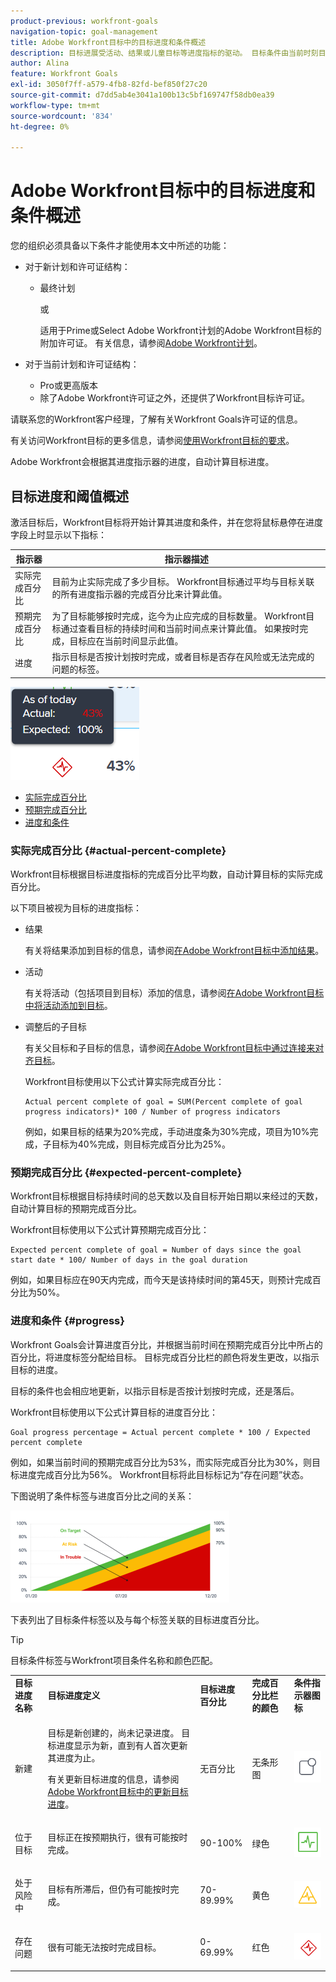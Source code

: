 ```yaml
---
product-previous: workfront-goals
navigation-topic: goal-management
title: Adobe Workfront目标中的目标进度和条件概述
description: 目标进展受活动、结果或儿童目标等进度指标的驱动。 目标条件由当前时刻目标的进度确定。
author: Alina
feature: Workfront Goals
exl-id: 3050f7ff-a579-4fb8-82fd-bef850f27c20
source-git-commit: d7dd5ab4e3041a100b13c5bf169747f58db0ea39
workflow-type: tm+mt
source-wordcount: '834'
ht-degree: 0%

---
```


# Adobe Workfront目标中的目标进度和条件概述

您的组织必须具备以下条件才能使用本文中所述的功能：

* 对于新计划和许可证结构：

   * 最终计划

     或

     适用于Prime或Select Adobe Workfront计划的Adobe Workfront目标的附加许可证。 有关信息，请参阅[Adobe Workfront计划](https://www.workfront.com/plans)。

* 对于当前计划和许可证结构：

   * Pro或更高版本
   * 除了Adobe Workfront许可证之外，还提供了Workfront目标许可证。

请联系您的Workfront客户经理，了解有关Workfront Goals许可证的信息。

有关访问Workfront目标的更多信息，请参阅[使用Workfront目标的要求](../../workfront-goals/goal-management/access-needed-for-wf-goals.md)。

Adobe Workfront会根据其进度指示器的进度，自动计算目标进度。

## 目标进度和阈值概述

激活目标后，Workfront目标将开始计算其进度和条件，并在您将鼠标悬停在进度字段上时显示以下指标：

| 指示器 | 指示器描述 |
|---|---|
| 实际完成百分比 | 目前为止实际完成了多少目标。 Workfront目标通过平均与目标关联的所有进度指示器的完成百分比来计算此值。 |
| 预期完成百分比 | 为了目标能够按时完成，迄今为止应完成的目标数量。 Workfront目标通过查看目标的持续时间和当前时间点来计算此值。 如果按时完成，目标应在当前时间显示此值。 |
| 进度 | 指示目标是否按计划按时完成，或者目标是否存在风险或无法完成的问题的标签。 |

![](assets/in-trouble-goal-progress-expanded.png)

<!--drafted for the redesign: replace the screen shot above with the redesigned one which is white, not black-->

* [实际完成百分比](#actual-percent-complete)
* [预期完成百分比](#expected-percent-complete)
* [进度和条件](#progress)

### 实际完成百分比 {#actual-percent-complete}

Workfront目标根据目标进度指标的完成百分比平均数，自动计算目标的实际完成百分比。

以下项目被视为目标的进度指标：

* 结果

  有关将结果添加到目标的信息，请参阅[在Adobe Workfront目标中添加结果](../../workfront-goals/results-and-activities/add-results-to-goals.md)。

* 活动

  有关将活动（包括项目到目标）添加的信息，请参阅[在Adobe Workfront目标中将活动添加到目标](../../workfront-goals/results-and-activities/add-activities-to-goals.md)。

* 调整后的子目标

  有关父目标和子目标的信息，请参阅[在Adobe Workfront目标中通过连接来对齐目标](../../workfront-goals/goal-alignment/align-goals-by-connecting-them.md)。

  Workfront目标使用以下公式计算实际完成百分比：

  ```
  Actual percent complete of goal = SUM(Percent complete of goal progress indicators)* 100 / Number of progress indicators
  ```

  例如，如果目标的结果为20%完成，手动进度条为30%完成，项目为10%完成，子目标为40%完成，则目标完成百分比为25%。

### 预期完成百分比 {#expected-percent-complete}

Workfront目标根据目标持续时间的总天数以及自目标开始日期以来经过的天数，自动计算目标的预期完成百分比。

Workfront目标使用以下公式计算预期完成百分比：

```
Expected percent complete of goal = Number of days since the goal start date * 100/ Number of days in the goal duration
```

例如，如果目标应在90天内完成，而今天是该持续时间的第45天，则预计完成百分比为50%。

### 进度和条件 {#progress}

Workfront Goals会计算进度百分比，并根据当前时间在预期完成百分比中所占的百分比，将进度标签分配给目标。 目标完成百分比栏的颜色将发生更改，以指示目标的进度。

目标的条件也会相应地更新，以指示目标是否按计划按时完成，还是落后。

Workfront目标使用以下公式计算目标的进度百分比：

```
Goal progress percentage = Actual percent complete * 100 / Expected percent complete
```

例如，如果当前时间的预期完成百分比为53%，而实际完成百分比为30%，则目标进度完成百分比为56%。 Workfront目标将此目标标记为“存在问题”状态。

下图说明了条件标签与进度百分比之间的关系：

![](assets/progress-status-labels-charted-after-match-with-project-condition-350x147.png)

下表列出了目标条件标签以及与每个标签关联的目标进度百分比。

>[!TIP]
>
>目标条件标签与Workfront项目条件名称和颜色匹配。

<table style="table-layout:auto"> 
 <col> 
 <col> 
 <col> 
 <col> 
 <tbody> 
  <tr> 
   <td><b>目标进度名称</b></td> 
   <td><b>目标进度定义</b></td> 
   <td><b>目标进度百分比</b></td> 
   <td><b>完成百分比栏的颜色</b></td> 
   <td><b>条件指示器图标</b></td> 
  </tr> 
  <tr> 
   <td>新建</td> 
   <td> <p>目标是新创建的，尚未记录进度。 目标进度显示为新，直到有人首次更新其进度为止。 </p> <p>有关更新目标进度的信息，请参阅<a href="../../workfront-goals/goal-review-and-workfront-goals-sections/check-in-goals.md" class="MCXref xref">Adobe Workfront目标中的更新目标进度</a>。</p> </td> 
   <td>无百分比</td> 
   <td>无条形图</td> 
   <td><img src="assets/new-goal-icon-condition.png" alt="new_goal_icon_condition.png"></td>
  </tr> 
  <tr> 
   <td> <p><span>位于目标</span> </p> </td> 
   <td>目标正在按预期执行，很有可能按时完成。 </td> 
   <td>90-100%</td> 
   <td>绿色</td> 
    <td><img src="assets/on-target-icon-condition.png" alt="on_target_icon_condition.png"></td>
  </tr> 
  <tr> 
   <td> <p><span>处于风险中</span> </p> </td> 
   <td>目标有所滞后，但仍有可能按时完成。 </td> 
   <td>70-89.99%</td> 
   <td>黄色</td>
   <td><img src="assets/at-risk-icon-condition.png" alt="at_risk_icon_condition.png"></td> 
  </tr> 
  <tr> 
   <td> <p><span>存在问题</span> </p> </td> 
   <td> <p>很有可能无法按时完成目标。 </p> </td> 
   <td>0-69.99%</td> 
   <td>红色</td> 
   <td><img src="assets/in-trouble-icon-condition.png" alt="in_trouble_icon_condition.png"></td> 
  </tr> 
 </tbody> 
</table>
